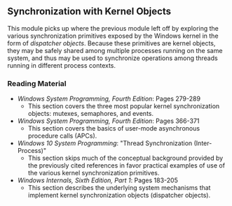 ## Synchronization with Kernel Objects

This module picks up where the previous module left off by exploring the various synchronization primitives exposed by the Windows kernel in the form of _dispatcher objects_. Because these primitives are kernel objects, they may be safely shared among multiple processes running on the same system, and thus may be used to synchronize operations among threads running in different process contexts.

### Reading Material

- _Windows System Programming, Fourth Edition_: Pages 279-289
    - This section covers the three most popular kernel synchronization objects: mutexes, semaphores, and events.
- _Windows System Programming, Fourth Edition_: Pages 366-371
    - This section covers the basics of user-mode asynchronous procedure calls (APCs).
- _Windows 10 System Programming_: "Thread Synchronization (Inter-Process)"
    - This section skips much of the conceptual background provided by the previously cited references in favor practical examples of use of the various kernel synchronization primitives.
- _Windows Internals, Sixth Edition, Part 1_: Pages 183-205
    - This section describes the underlying system mechanisms that implement kernel synchronization objects (dispatcher objects).  
